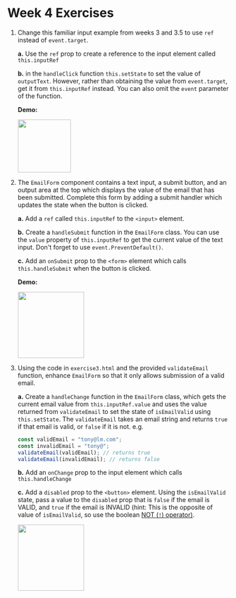 # Week 4 Exercises

1. 
    Change this familiar input example from weeks 3 and 3.5 to use `ref` instead of `event.target`.

      **a.** Use the `ref` prop to create a reference to the input element called `this.inputRef`

      **b.** in the `handleClick` function `this.setState` to set the value of `outputText`. However, rather than obtaining the value from `event.target`, get it from `this.inputRef` instead. You can also omit the `event` parameter of the function.
    
    **Demo:**

    <img src="https://user-images.githubusercontent.com/527082/78699309-49caab80-78c9-11ea-8f88-a134ac80b899.gif" height="120px">

2. 
    The `EmailForm` component contains a text input, a submit button, and an output area at the top which displays the value of the email that has been submitted. Complete this form by adding a submit handler which updates the state when the button is clicked.

    **a.** Add a `ref` called `this.inputRef` to the `<input>` element.

    **b.** Create a `handleSubmit` function in the `EmailForm` class. You can use the `value` property of `this.inputRef` to get the current value of the text input. Don't forget to use `event.PreventDefault()`.

    **c.** Add an `onSubmit` prop to the `<form>` element which calls `this.handleSubmit` when the button is clicked.

    **Demo:**

    <img src="https://user-images.githubusercontent.com/527082/79883562-b067c300-83b9-11ea-9b0d-2e3c1dd03e1c.gif" height="150px">

3. Using the code in `exercise3.html` and the provided `validateEmail` function, enhance `EmailForm` so that it only allows submission of a valid email.

    **a.** Create a `handleChange` function in the `EmailForm` class, which gets the current email value from `this.inputRef.value` and uses the value returned from `validateEmail` to set the state of `isEmailValid` using `this.setState`. The `validateEmail` takes an email string and returns `true` if that email is valid, or `false` if it is not. e.g.

    ```js
    const validEmail = "tony@lm.com";
    const invalidEmail = "tony@";
    validateEmail(validEmail); // returns true
    validateEmail(invalidEmail); // returns false
    ```

    **b.** Add an `onChange` prop to the input element which calls `this.handleChange`

    **c.** Add a `disabled` prop to the `<button>` element. Using the `isEmailValid` state, pass a value to the `disabled` prop that is `false` if the email is VALID, and `true` if the email is INVALID (hint: This is the opposite of value of `isEmailValid`, so use the boolean [NOT (`!`) operator)](https://developer.mozilla.org/en-US/docs/Web/JavaScript/Reference/Operators/Logical_Operators#Logical_NOT). 


    <img src="https://user-images.githubusercontent.com/527082/79886053-b8296680-83bd-11ea-9c29-a1644ad5b50c.gif" height="150px">